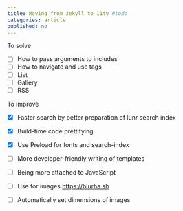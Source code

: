 ```yaml
---
title: Moving from Jekyll to 11ty #todo
categories: article
published: no
---
```

To solve 

- [ ] How to pass arguments to includes
- [ ] How to navigate and use tags
- [ ] List
- [ ] Gallery
- [ ] RSS

To improve

- [x] Faster search by better preparation of lunr search index
- [x] Build-time code prettifying
- [x] Use Preload for fonts and search-index
- [ ] More developer-friendly writing of templates
- [ ] Being more attached to JavaScript
- [ ] Use for images https://blurha.sh
- [ ] Automatically set dimensions of images





